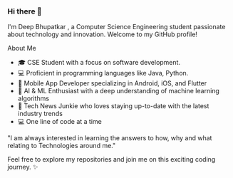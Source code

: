 ### Hi there 👋

I'm Deep Bhupatkar , a Computer Science Engineering student passionate about technology and innovation. Welcome to my GitHub profile!

About Me
- 🎓 CSE Student with a focus on software development.
- 💻 Proficient in programming languages like Java, Python.
- 📱 Mobile App Developer specializing in Android, iOS, and Flutter
- 🤖 AI & ML Enthusiast with a deep understanding of machine learning algorithms
- 📰 Tech News Junkie who loves staying up-to-date with the latest industry trends
- 💻 One line of code at a time


"I am always interested in learning the answers to how, why and what relating to Technologies around me."

Feel free to explore my repositories and join me on this exciting coding journey. ✨
